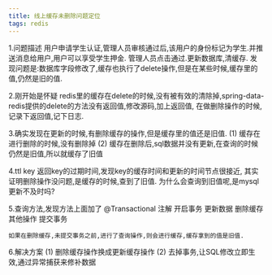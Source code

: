 ```yaml
---
title: 线上缓存未删除问题定位
tags: redis
---
```

1.问题描述
	用户申请学生认证,管理人员审核通过后,该用户的身份标记为学生.并推送消息给用户,用户可以享受学生押金.
	管理人员点击通过.更新数据库,清缓存.
	发现问题是:数据库字段修改了,缓存也执行了delete操作,但是在某些时候,缓存里的值,仍然是旧的值.

2.刚开始是怀疑 redis里的缓存在delete的时候,没有被有效的清除掉,spring-data-redis提供的delete的方法没有返回值,修改源码,加上返回值,
   在做删除操作的时候,记录下返回值,记下日志.

3.确实发现在更新的时候,有删除缓存的操作,但是缓存里的值还是旧值.
   (1) 缓存在进行删除的时候,没有删除掉
   (2) 缓存在删除后,sql数据并没有更新,在查询的时候仍然是旧值,所以就缓存了旧值

4.ttl key 返回key的过期时间,发现key的缓存时间和更新的时间节点很接近,
   其实证明删除操作没问题,是缓存的时候,查到了旧值.
   为什么会查询到旧值呢,是mysql更新不及时吗?

5.查询方法,发现方法上面加了 @Transactional 注解
	开启事务
	更新数据
	删除缓存
	其他操作
	提交事务


	如果在删除缓存,未提交事务之前,进行了查询操作,则会进行缓存,缓存拿到的值是旧值.

6.解决方案
   (1) 删除缓存操作换成更新缓存操作
   (2) 去掉事务,让SQL修改立即生效,通过异常捕获来修补数据